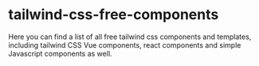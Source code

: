 # tailwind-css-free-components
Here you can find a list of all free tailwind css components and templates, including tailwind CSS Vue components, react components and simple Javascript components as well.
